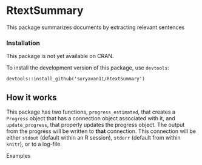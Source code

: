 # RtextSummary
This package summarizes documents by extracting relevant sentences


### Installation

This package is not yet available on CRAN.  

To install the development version of this package, use `devtools`:

    devtools::install_github('suryavan11/RtextSummary')
    
How it works
--------

This package has two functions, `progress_estimated`, that creates a `Progress` object that has a connection object associated with it, and `update_progress`, that properly updates the progress object. The output from the progress will be written to **that** connection. This connection will be either `stdout` (default within an R session), `stderr` (default from within `knitr`), or to a log-file.

Examples

